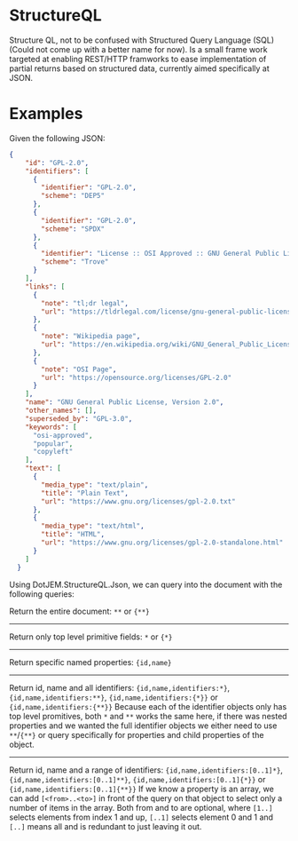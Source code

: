 # StructureQL

Structure QL, not to be confused with Structured Query Language (SQL) (Could not come up with a better name for now). Is a small frame work targeted at enabling REST/HTTP framworks to ease implementation of partial returns based on structured data, currently aimed specifically at JSON.

# Examples

Given the following JSON:

```json
{
    "id": "GPL-2.0",
    "identifiers": [
      {
        "identifier": "GPL-2.0",
        "scheme": "DEP5"
      },
      {
        "identifier": "GPL-2.0",
        "scheme": "SPDX"
      },
      {
        "identifier": "License :: OSI Approved :: GNU General Public License v2 (GPLv2)",
        "scheme": "Trove"
      }
    ],
    "links": [
      {
        "note": "tl;dr legal",
        "url": "https://tldrlegal.com/license/gnu-general-public-license-v2"
      },
      {
        "note": "Wikipedia page",
        "url": "https://en.wikipedia.org/wiki/GNU_General_Public_License"
      },
      {
        "note": "OSI Page",
        "url": "https://opensource.org/licenses/GPL-2.0"
      }
    ],
    "name": "GNU General Public License, Version 2.0",
    "other_names": [],
    "superseded_by": "GPL-3.0",
    "keywords": [
      "osi-approved",
      "popular",
      "copyleft"
    ],
    "text": [
      {
        "media_type": "text/plain",
        "title": "Plain Text",
        "url": "https://www.gnu.org/licenses/gpl-2.0.txt"
      },
      {
        "media_type": "text/html",
        "title": "HTML",
        "url": "https://www.gnu.org/licenses/gpl-2.0-standalone.html"
      }
    ]
  }
```

Using DotJEM.StructureQL.Json, we can query into the document with the following queries:

Return the entire document:
`**` or `{**}`

----

Return only top level primitive fields:
`*` or `{*}`

----

Return specific named properties:
`{id,name}`

----

Return id, name and all identifiers:
`{id,name,identifiers:*}`, `{id,name,identifiers:**}`, `{id,name,identifiers:{*}}` or `{id,name,identifiers:{**}}`
Because each of the identifier objects only has top level promitives, both `*` and `**` works the same here, if there was nested properties and we wanted the full identifier objects we either need to use `**`/`{**}` or query specifically for properties and child properties of the object.

----

Return id, name and a range of identifiers:
`{id,name,identifiers:[0..1]*}`, `{id,name,identifiers:[0..1]**}`, `{id,name,identifiers:[0..1]{*}}` or `{id,name,identifiers:[0..1]{**}}`
If we know a property is an array, we can add `[<from>..<to>]` in front of the query on that object to select only a number of items in the array.
Both from and to are optional, where `[1..]` selects elements from index 1 and up, `[..1]` selects element 0 and 1 and `[..]` means all and is redundant to just leaving it out.

















